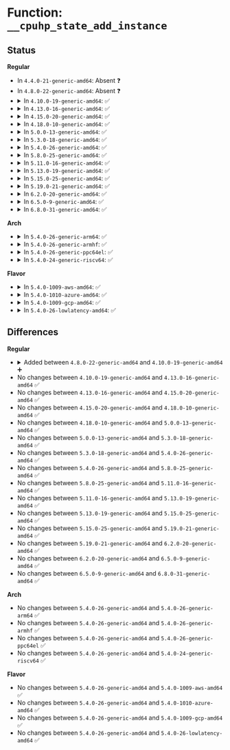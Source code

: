 # Function: <code>__cpuhp_state_add_instance</code>

## Status
<b>Regular</b>
<ul>
<li>
In <code>4.4.0-21-generic-amd64</code>: Absent ❓
</li>
<li>
In <code>4.8.0-22-generic-amd64</code>: Absent ❓
</li>
<li>
<details>
<summary>In <code>4.10.0-19-generic-amd64</code>: ✅</summary>

```c
int __cpuhp_state_add_instance(enum cpuhp_state state, struct hlist_node * node, bool invoke)
```

```json
{
  "name": "__cpuhp_state_add_instance",
  "collision_type": "Unique Global",
  "inline_type": "No",
  "funcs": [
    {
      "addr": 18446744071579406464,
      "name": "__cpuhp_state_add_instance",
      "external": true,
      "loc": "kernel/cpu.c:1417",
      "file": "kernel/cpu.c",
      "inline": "seen, unknown",
      "caller_inline": [],
      "caller_func": [
        "kernel/trace/ring_buffer.c:__ring_buffer_alloc",
        "kernel/padata.c:padata_alloc",
        "mm/zswap.c:zswap_pool_create",
        "block/blk-mq.c:blk_mq_realloc_hw_ctxs",
        "net/core/flow.c:flow_cache_init"
      ]
    }
  ],
  "symbols": [
    {
      "addr": 18446744071579406464,
      "name": "__cpuhp_state_add_instance",
      "section": ".text",
      "bind": "STB_GLOBAL",
      "size": 345
    }
  ]
}
```
</details>
</li>
<li>
<details>
<summary>In <code>4.13.0-16-generic-amd64</code>: ✅</summary>

```c
int __cpuhp_state_add_instance(enum cpuhp_state state, struct hlist_node * node, bool invoke)
```

```json
{
  "name": "__cpuhp_state_add_instance",
  "collision_type": "Unique Global",
  "inline_type": "No",
  "funcs": [
    {
      "addr": 18446744071579398128,
      "name": "__cpuhp_state_add_instance",
      "external": true,
      "loc": "kernel/cpu.c:1386",
      "file": "kernel/cpu.c",
      "inline": "seen, unknown",
      "caller_inline": [],
      "caller_func": [
        "kernel/trace/ring_buffer.c:__ring_buffer_alloc",
        "mm/zswap.c:zswap_pool_create",
        "block/blk-mq.c:blk_mq_realloc_hw_ctxs",
        "net/core/flow.c:flow_cache_init"
      ]
    }
  ],
  "symbols": [
    {
      "addr": 18446744071579398128,
      "name": "__cpuhp_state_add_instance",
      "section": ".text",
      "bind": "STB_GLOBAL",
      "size": 141
    }
  ]
}
```
</details>
</li>
<li>
<details>
<summary>In <code>4.15.0-20-generic-amd64</code>: ✅</summary>

```c
int __cpuhp_state_add_instance(enum cpuhp_state state, struct hlist_node * node, bool invoke)
```

```json
{
  "name": "__cpuhp_state_add_instance",
  "collision_type": "Unique Global",
  "inline_type": "No",
  "funcs": [
    {
      "addr": 18446744071579426144,
      "name": "__cpuhp_state_add_instance",
      "external": true,
      "loc": "kernel/cpu.c:1574",
      "file": "kernel/cpu.c",
      "inline": "seen, unknown",
      "caller_inline": [],
      "caller_func": [
        "kernel/trace/ring_buffer.c:__ring_buffer_alloc",
        "mm/zswap.c:zswap_pool_create",
        "block/blk-mq.c:blk_mq_realloc_hw_ctxs"
      ]
    }
  ],
  "symbols": [
    {
      "addr": 18446744071579426144,
      "name": "__cpuhp_state_add_instance",
      "section": ".text",
      "bind": "STB_GLOBAL",
      "size": 141
    }
  ]
}
```
</details>
</li>
<li>
<details>
<summary>In <code>4.18.0-10-generic-amd64</code>: ✅</summary>

```c
int __cpuhp_state_add_instance(enum cpuhp_state state, struct hlist_node * node, bool invoke)
```

```json
{
  "name": "__cpuhp_state_add_instance",
  "collision_type": "Unique Global",
  "inline_type": "No",
  "funcs": [
    {
      "addr": 18446744071579440704,
      "name": "__cpuhp_state_add_instance",
      "external": true,
      "loc": "kernel/cpu.c:1656",
      "file": "kernel/cpu.c",
      "inline": "seen, unknown",
      "caller_inline": [],
      "caller_func": [
        "kernel/trace/ring_buffer.c:__ring_buffer_alloc",
        "mm/zswap.c:zswap_pool_create",
        "block/blk-mq.c:blk_mq_realloc_hw_ctxs"
      ]
    }
  ],
  "symbols": [
    {
      "addr": 18446744071579440704,
      "name": "__cpuhp_state_add_instance",
      "section": ".text",
      "bind": "STB_GLOBAL",
      "size": 93
    }
  ]
}
```
</details>
</li>
<li>
<details>
<summary>In <code>5.0.0-13-generic-amd64</code>: ✅</summary>

```c
int __cpuhp_state_add_instance(enum cpuhp_state state, struct hlist_node * node, bool invoke)
```

```json
{
  "name": "__cpuhp_state_add_instance",
  "collision_type": "Unique Global",
  "inline_type": "No",
  "funcs": [
    {
      "addr": 18446744071579474208,
      "name": "__cpuhp_state_add_instance",
      "external": true,
      "loc": "kernel/cpu.c:1678",
      "file": "kernel/cpu.c",
      "inline": "seen, unknown",
      "caller_inline": [],
      "caller_func": [
        "kernel/trace/ring_buffer.c:__ring_buffer_alloc",
        "mm/zswap.c:zswap_pool_create",
        "block/blk-mq.c:blk_mq_realloc_hw_ctxs"
      ]
    }
  ],
  "symbols": [
    {
      "addr": 18446744071579474208,
      "name": "__cpuhp_state_add_instance",
      "section": ".text",
      "bind": "STB_GLOBAL",
      "size": 93
    }
  ]
}
```
</details>
</li>
<li>
<details>
<summary>In <code>5.3.0-18-generic-amd64</code>: ✅</summary>

```c
int __cpuhp_state_add_instance(enum cpuhp_state state, struct hlist_node * node, bool invoke)
```

```json
{
  "name": "__cpuhp_state_add_instance",
  "collision_type": "Unique Global",
  "inline_type": "No",
  "funcs": [
    {
      "addr": 18446744071579491472,
      "name": "__cpuhp_state_add_instance",
      "external": true,
      "loc": "kernel/cpu.c:1704",
      "file": "kernel/cpu.c",
      "inline": "seen, unknown",
      "caller_inline": [],
      "caller_func": [
        "kernel/trace/ring_buffer.c:__ring_buffer_alloc",
        "mm/zswap.c:zswap_pool_create",
        "block/blk-mq.c:blk_mq_realloc_hw_ctxs"
      ]
    }
  ],
  "symbols": [
    {
      "addr": 18446744071579491472,
      "name": "__cpuhp_state_add_instance",
      "section": ".text",
      "bind": "STB_GLOBAL",
      "size": 95
    }
  ]
}
```
</details>
</li>
<li>
<details>
<summary>In <code>5.4.0-26-generic-amd64</code>: ✅</summary>

```c
int __cpuhp_state_add_instance(enum cpuhp_state state, struct hlist_node * node, bool invoke)
```

```json
{
  "name": "__cpuhp_state_add_instance",
  "collision_type": "Unique Global",
  "inline_type": "No",
  "funcs": [
    {
      "addr": 18446744071579517408,
      "name": "__cpuhp_state_add_instance",
      "external": true,
      "loc": "kernel/cpu.c:1719",
      "file": "kernel/cpu.c",
      "inline": "seen, unknown",
      "caller_inline": [],
      "caller_func": [
        "kernel/trace/ring_buffer.c:__ring_buffer_alloc",
        "mm/zswap.c:zswap_pool_create",
        "block/blk-mq.c:blk_mq_realloc_hw_ctxs"
      ]
    }
  ],
  "symbols": [
    {
      "addr": 18446744071579517408,
      "name": "__cpuhp_state_add_instance",
      "section": ".text",
      "bind": "STB_GLOBAL",
      "size": 95
    }
  ]
}
```
</details>
</li>
<li>
<details>
<summary>In <code>5.8.0-25-generic-amd64</code>: ✅</summary>

```c
int __cpuhp_state_add_instance(enum cpuhp_state state, struct hlist_node * node, bool invoke)
```

```json
{
  "name": "__cpuhp_state_add_instance",
  "collision_type": "Unique Global",
  "inline_type": "No",
  "funcs": [
    {
      "addr": 18446744071579546704,
      "name": "__cpuhp_state_add_instance",
      "external": true,
      "loc": "kernel/cpu.c:1850",
      "file": "kernel/cpu.c",
      "inline": "seen, unknown",
      "caller_inline": [],
      "caller_func": [
        "kernel/trace/ring_buffer.c:__ring_buffer_alloc",
        "mm/zswap.c:zswap_pool_create"
      ]
    }
  ],
  "symbols": [
    {
      "addr": 18446744071579546704,
      "name": "__cpuhp_state_add_instance",
      "section": ".text",
      "bind": "STB_GLOBAL",
      "size": 148
    }
  ]
}
```
</details>
</li>
<li>
<details>
<summary>In <code>5.11.0-16-generic-amd64</code>: ✅</summary>

```c
int __cpuhp_state_add_instance(enum cpuhp_state state, struct hlist_node * node, bool invoke)
```

```json
{
  "name": "__cpuhp_state_add_instance",
  "collision_type": "Unique Global",
  "inline_type": "No",
  "funcs": [
    {
      "addr": 18446744071579528400,
      "name": "__cpuhp_state_add_instance",
      "external": true,
      "loc": "kernel/cpu.c:1861",
      "file": "kernel/cpu.c",
      "inline": "seen, unknown",
      "caller_inline": [],
      "caller_func": [
        "kernel/trace/ring_buffer.c:__ring_buffer_alloc",
        "mm/zswap.c:zswap_pool_create",
        "fs/io-wq.c:io_wq_create"
      ]
    }
  ],
  "symbols": [
    {
      "addr": 18446744071579528400,
      "name": "__cpuhp_state_add_instance",
      "section": ".text",
      "bind": "STB_GLOBAL",
      "size": 148
    }
  ]
}
```
</details>
</li>
<li>
<details>
<summary>In <code>5.13.0-19-generic-amd64</code>: ✅</summary>

```c
int __cpuhp_state_add_instance(enum cpuhp_state state, struct hlist_node * node, bool invoke)
```

```json
{
  "name": "__cpuhp_state_add_instance",
  "collision_type": "Unique Global",
  "inline_type": "No",
  "funcs": [
    {
      "addr": 18446744071579532688,
      "name": "__cpuhp_state_add_instance",
      "external": true,
      "loc": "kernel/cpu.c:1964",
      "file": "kernel/cpu.c",
      "inline": "seen, unknown",
      "caller_inline": [],
      "caller_func": [
        "kernel/trace/ring_buffer.c:__ring_buffer_alloc",
        "mm/zswap.c:zswap_pool_create",
        "fs/io-wq.c:io_wq_create",
        "block/blk-mq.c:blk_mq_realloc_hw_ctxs",
        "block/blk-mq.c:blk_mq_realloc_hw_ctxs",
        "drivers/iommu/iova.c:init_iova_domain"
      ]
    }
  ],
  "symbols": [
    {
      "addr": 18446744071579532688,
      "name": "__cpuhp_state_add_instance",
      "section": ".text",
      "bind": "STB_GLOBAL",
      "size": 148
    }
  ]
}
```
</details>
</li>
<li>
<details>
<summary>In <code>5.15.0-25-generic-amd64</code>: ✅</summary>

```c
int __cpuhp_state_add_instance(enum cpuhp_state state, struct hlist_node * node, bool invoke)
```

```json
{
  "name": "__cpuhp_state_add_instance",
  "collision_type": "Unique Global",
  "inline_type": "No",
  "funcs": [
    {
      "addr": 18446744071579605024,
      "name": "__cpuhp_state_add_instance",
      "external": true,
      "loc": "kernel/cpu.c:1994",
      "file": "kernel/cpu.c",
      "inline": "seen, unknown",
      "caller_inline": [],
      "caller_func": [
        "kernel/trace/ring_buffer.c:__ring_buffer_alloc",
        "mm/zswap.c:zswap_pool_create",
        "fs/io-wq.c:io_wq_create",
        "block/bio.c:bioset_init",
        "block/blk-mq.c:blk_mq_realloc_hw_ctxs",
        "block/blk-mq.c:blk_mq_realloc_hw_ctxs",
        "drivers/iommu/iova.c:init_iova_domain"
      ]
    }
  ],
  "symbols": [
    {
      "addr": 18446744071579605024,
      "name": "__cpuhp_state_add_instance",
      "section": ".text",
      "bind": "STB_GLOBAL",
      "size": 148
    }
  ]
}
```
</details>
</li>
<li>
<details>
<summary>In <code>5.19.0-21-generic-amd64</code>: ✅</summary>

```c
int __cpuhp_state_add_instance(enum cpuhp_state state, struct hlist_node * node, bool invoke)
```

```json
{
  "name": "__cpuhp_state_add_instance",
  "collision_type": "Unique Global",
  "inline_type": "No",
  "funcs": [
    {
      "addr": 18446744071579697744,
      "name": "__cpuhp_state_add_instance",
      "external": true,
      "loc": "kernel/cpu.c:2016",
      "file": "kernel/cpu.c",
      "inline": "seen, unknown",
      "caller_inline": [],
      "caller_func": [
        "kernel/trace/ring_buffer.c:__ring_buffer_alloc",
        "mm/zswap.c:zswap_pool_create",
        "block/bio.c:bioset_init",
        "block/blk-mq.c:blk_mq_init_hctx",
        "block/blk-mq.c:blk_mq_init_hctx",
        "io_uring/io-wq.c:io_wq_create",
        "drivers/nvdimm/nd_perf.c:register_nvdimm_pmu"
      ]
    }
  ],
  "symbols": [
    {
      "addr": 18446744071579697744,
      "name": "__cpuhp_state_add_instance",
      "section": ".text",
      "bind": "STB_GLOBAL",
      "size": 211
    }
  ]
}
```
</details>
</li>
<li>
<details>
<summary>In <code>6.2.0-20-generic-amd64</code>: ✅</summary>

```c
int __cpuhp_state_add_instance(enum cpuhp_state state, struct hlist_node * node, bool invoke)
```

```json
{
  "name": "__cpuhp_state_add_instance",
  "collision_type": "Unique Global",
  "inline_type": "No",
  "funcs": [
    {
      "addr": 18446744071579822720,
      "name": "__cpuhp_state_add_instance",
      "external": true,
      "loc": "kernel/cpu.c:2040",
      "file": "kernel/cpu.c",
      "inline": "seen, unknown",
      "caller_inline": [],
      "caller_func": [
        "kernel/trace/ring_buffer.c:__ring_buffer_alloc",
        "mm/zswap.c:zswap_pool_create",
        "block/bio.c:bioset_init",
        "block/blk-mq.c:blk_mq_init_hctx",
        "block/blk-mq.c:blk_mq_init_hctx",
        "io_uring/io-wq.c:io_wq_create",
        "drivers/nvdimm/nd_perf.c:register_nvdimm_pmu"
      ]
    }
  ],
  "symbols": [
    {
      "addr": 18446744071579822720,
      "name": "__cpuhp_state_add_instance",
      "section": ".text",
      "bind": "STB_GLOBAL",
      "size": 211
    }
  ]
}
```
</details>
</li>
<li>
<details>
<summary>In <code>6.5.0-9-generic-amd64</code>: ✅</summary>

```c
int __cpuhp_state_add_instance(enum cpuhp_state state, struct hlist_node * node, bool invoke)
```

```json
{
  "name": "__cpuhp_state_add_instance",
  "collision_type": "Unique Global",
  "inline_type": "No",
  "funcs": [
    {
      "addr": 18446744071579871840,
      "name": "__cpuhp_state_add_instance",
      "external": true,
      "loc": "kernel/cpu.c:2425",
      "file": "kernel/cpu.c",
      "inline": "seen, unknown",
      "caller_inline": [],
      "caller_func": [
        "kernel/trace/ring_buffer.c:__ring_buffer_alloc",
        "mm/zswap.c:zswap_pool_create",
        "block/bio.c:bioset_init",
        "block/blk-mq.c:blk_mq_init_hctx",
        "block/blk-mq.c:blk_mq_init_hctx",
        "io_uring/io-wq.c:io_wq_create",
        "drivers/iommu/intel/perfmon.c:iommu_pmu_register",
        "drivers/nvdimm/nd_perf.c:register_nvdimm_pmu",
        "drivers/net/virtio_net.c:virtnet_cpu_notif_add",
        "drivers/net/virtio_net.c:virtnet_cpu_notif_add"
      ]
    }
  ],
  "symbols": [
    {
      "addr": 18446744071579871840,
      "name": "__cpuhp_state_add_instance",
      "section": ".text",
      "bind": "STB_GLOBAL",
      "size": 211
    }
  ]
}
```
</details>
</li>
<li>
<details>
<summary>In <code>6.8.0-31-generic-amd64</code>: ✅</summary>

```c
int __cpuhp_state_add_instance(enum cpuhp_state state, struct hlist_node * node, bool invoke)
```

```json
{
  "name": "__cpuhp_state_add_instance",
  "collision_type": "Unique Global",
  "inline_type": "No",
  "funcs": [
    {
      "addr": 18446744071579909760,
      "name": "__cpuhp_state_add_instance",
      "external": true,
      "loc": "kernel/cpu.c:2471",
      "file": "kernel/cpu.c",
      "inline": "seen, unknown",
      "caller_inline": [],
      "caller_func": [
        "kernel/trace/ring_buffer.c:__ring_buffer_alloc",
        "mm/zswap.c:zswap_pool_create",
        "block/bio.c:bioset_init",
        "block/blk-mq.c:blk_mq_init_hctx",
        "block/blk-mq.c:blk_mq_init_hctx",
        "io_uring/io-wq.c:io_wq_create",
        "drivers/iommu/intel/perfmon.c:iommu_pmu_register",
        "drivers/nvdimm/nd_perf.c:register_nvdimm_pmu",
        "drivers/net/virtio_net.c:virtnet_cpu_notif_add",
        "drivers/net/virtio_net.c:virtnet_cpu_notif_add"
      ]
    }
  ],
  "symbols": [
    {
      "addr": 18446744071579909760,
      "name": "__cpuhp_state_add_instance",
      "section": ".text",
      "bind": "STB_GLOBAL",
      "size": 211
    }
  ]
}
```
</details>
</li>
</ul>
<b>Arch</b>
<ul>
<li>
<details>
<summary>In <code>5.4.0-26-generic-arm64</code>: ✅</summary>

```c
int __cpuhp_state_add_instance(enum cpuhp_state state, struct hlist_node * node, bool invoke)
```

```json
{
  "name": "__cpuhp_state_add_instance",
  "collision_type": "Unique Global",
  "inline_type": "No",
  "funcs": [
    {
      "addr": 18446603336490655792,
      "name": "__cpuhp_state_add_instance",
      "external": true,
      "loc": "kernel/cpu.c:1719",
      "file": "kernel/cpu.c",
      "inline": "seen, unknown",
      "caller_inline": [],
      "caller_func": [
        "kernel/trace/ring_buffer.c:__ring_buffer_alloc",
        "mm/zswap.c:zswap_pool_create",
        "block/blk-mq.c:blk_mq_realloc_hw_ctxs",
        "drivers/perf/arm-ccn.c:arm_ccn_probe",
        "drivers/perf/arm_pmu.c:armpmu_register",
        "drivers/perf/hisilicon/hisi_uncore_l3c_pmu.c:hisi_l3c_pmu_probe",
        "drivers/perf/hisilicon/hisi_uncore_hha_pmu.c:hisi_hha_pmu_probe",
        "drivers/perf/hisilicon/hisi_uncore_ddrc_pmu.c:hisi_ddrc_pmu_probe",
        "drivers/perf/qcom_l2_pmu.c:l2_cache_pmu_probe",
        "drivers/perf/qcom_l3_pmu.c:qcom_l3_cache_pmu_probe"
      ]
    }
  ],
  "symbols": [
    {
      "addr": 18446603336490655792,
      "name": "__cpuhp_state_add_instance",
      "section": ".text",
      "bind": "STB_GLOBAL",
      "size": 220
    }
  ]
}
```
</details>
</li>
<li>
<details>
<summary>In <code>5.4.0-26-generic-armhf</code>: ✅</summary>

```c
int __cpuhp_state_add_instance(enum cpuhp_state state, struct hlist_node * node, bool invoke)
```

```json
{
  "name": "__cpuhp_state_add_instance",
  "collision_type": "Unique Global",
  "inline_type": "No",
  "funcs": [
    {
      "addr": 3224732264,
      "name": "__cpuhp_state_add_instance",
      "external": true,
      "loc": "kernel/cpu.c:1719",
      "file": "kernel/cpu.c",
      "inline": "seen, unknown",
      "caller_inline": [],
      "caller_func": [
        "arch/arm/mach-imx/mmdc.c:imx_mmdc_probe",
        "kernel/trace/ring_buffer.c:__ring_buffer_alloc",
        "mm/zswap.c:zswap_pool_create",
        "block/blk-mq.c:blk_mq_realloc_hw_ctxs",
        "drivers/perf/arm-ccn.c:arm_ccn_probe",
        "drivers/perf/arm_pmu.c:armpmu_register"
      ]
    }
  ],
  "symbols": [
    {
      "addr": 3224732264,
      "name": "__cpuhp_state_add_instance",
      "section": ".text",
      "bind": "STB_GLOBAL",
      "size": 172
    }
  ]
}
```
</details>
</li>
<li>
<details>
<summary>In <code>5.4.0-26-generic-ppc64el</code>: ✅</summary>

```c
int __cpuhp_state_add_instance(enum cpuhp_state state, struct hlist_node * node, bool invoke)
```

```json
{
  "name": "__cpuhp_state_add_instance",
  "collision_type": "Unique Global",
  "inline_type": "No",
  "funcs": [
    {
      "addr": 13835058055283478960,
      "name": "__cpuhp_state_add_instance",
      "external": true,
      "loc": "kernel/cpu.c:1719",
      "file": "kernel/cpu.c",
      "inline": "seen, unknown",
      "caller_inline": [],
      "caller_func": [
        "kernel/trace/ring_buffer.c:__ring_buffer_alloc",
        "mm/zswap.c:zswap_pool_create",
        "block/blk-mq.c:blk_mq_realloc_hw_ctxs"
      ]
    }
  ],
  "symbols": [
    {
      "addr": 13835058055283478960,
      "name": "__cpuhp_state_add_instance",
      "section": ".text",
      "bind": "STB_GLOBAL",
      "size": 304
    }
  ]
}
```
</details>
</li>
<li>
<details>
<summary>In <code>5.4.0-24-generic-riscv64</code>: ✅</summary>

```c
int __cpuhp_state_add_instance(enum cpuhp_state state, struct hlist_node * node, bool invoke)
```

```json
{
  "name": "__cpuhp_state_add_instance",
  "collision_type": "Unique Global",
  "inline_type": "No",
  "funcs": [
    {
      "addr": 18446743936271401440,
      "name": "__cpuhp_state_add_instance",
      "external": true,
      "loc": "kernel/cpu.c:1719",
      "file": "kernel/cpu.c",
      "inline": "seen, unknown",
      "caller_inline": [],
      "caller_func": [
        "kernel/trace/ring_buffer.c:__ring_buffer_alloc",
        "mm/zswap.c:zswap_pool_create",
        "block/blk-mq.c:blk_mq_realloc_hw_ctxs"
      ]
    }
  ],
  "symbols": [
    {
      "addr": 18446743936271401440,
      "name": "__cpuhp_state_add_instance",
      "section": ".text",
      "bind": "STB_GLOBAL",
      "size": 58
    }
  ]
}
```
</details>
</li>
</ul>
<b>Flavor</b>
<ul>
<li>
<details>
<summary>In <code>5.4.0-1009-aws-amd64</code>: ✅</summary>

```c
int __cpuhp_state_add_instance(enum cpuhp_state state, struct hlist_node * node, bool invoke)
```

```json
{
  "name": "__cpuhp_state_add_instance",
  "collision_type": "Unique Global",
  "inline_type": "No",
  "funcs": [
    {
      "addr": 18446744071579491072,
      "name": "__cpuhp_state_add_instance",
      "external": true,
      "loc": "kernel/cpu.c:1719",
      "file": "kernel/cpu.c",
      "inline": "seen, unknown",
      "caller_inline": [],
      "caller_func": [
        "kernel/trace/ring_buffer.c:__ring_buffer_alloc",
        "mm/zswap.c:zswap_pool_create",
        "block/blk-mq.c:blk_mq_realloc_hw_ctxs"
      ]
    }
  ],
  "symbols": [
    {
      "addr": 18446744071579491072,
      "name": "__cpuhp_state_add_instance",
      "section": ".text",
      "bind": "STB_GLOBAL",
      "size": 95
    }
  ]
}
```
</details>
</li>
<li>
<details>
<summary>In <code>5.4.0-1010-azure-amd64</code>: ✅</summary>

```c
int __cpuhp_state_add_instance(enum cpuhp_state state, struct hlist_node * node, bool invoke)
```

```json
{
  "name": "__cpuhp_state_add_instance",
  "collision_type": "Unique Global",
  "inline_type": "No",
  "funcs": [
    {
      "addr": 18446744071579419936,
      "name": "__cpuhp_state_add_instance",
      "external": true,
      "loc": "kernel/cpu.c:1719",
      "file": "kernel/cpu.c",
      "inline": "seen, unknown",
      "caller_inline": [],
      "caller_func": [
        "kernel/trace/ring_buffer.c:__ring_buffer_alloc",
        "mm/zswap.c:zswap_pool_create",
        "block/blk-mq.c:blk_mq_realloc_hw_ctxs"
      ]
    }
  ],
  "symbols": [
    {
      "addr": 18446744071579419936,
      "name": "__cpuhp_state_add_instance",
      "section": ".text",
      "bind": "STB_GLOBAL",
      "size": 95
    }
  ]
}
```
</details>
</li>
<li>
<details>
<summary>In <code>5.4.0-1009-gcp-amd64</code>: ✅</summary>

```c
int __cpuhp_state_add_instance(enum cpuhp_state state, struct hlist_node * node, bool invoke)
```

```json
{
  "name": "__cpuhp_state_add_instance",
  "collision_type": "Unique Global",
  "inline_type": "No",
  "funcs": [
    {
      "addr": 18446744071579490992,
      "name": "__cpuhp_state_add_instance",
      "external": true,
      "loc": "kernel/cpu.c:1719",
      "file": "kernel/cpu.c",
      "inline": "seen, unknown",
      "caller_inline": [],
      "caller_func": [
        "kernel/trace/ring_buffer.c:__ring_buffer_alloc",
        "mm/zswap.c:zswap_pool_create",
        "block/blk-mq.c:blk_mq_realloc_hw_ctxs"
      ]
    }
  ],
  "symbols": [
    {
      "addr": 18446744071579490992,
      "name": "__cpuhp_state_add_instance",
      "section": ".text",
      "bind": "STB_GLOBAL",
      "size": 95
    }
  ]
}
```
</details>
</li>
<li>
<details>
<summary>In <code>5.4.0-26-lowlatency-amd64</code>: ✅</summary>

```c
int __cpuhp_state_add_instance(enum cpuhp_state state, struct hlist_node * node, bool invoke)
```

```json
{
  "name": "__cpuhp_state_add_instance",
  "collision_type": "Unique Global",
  "inline_type": "No",
  "funcs": [
    {
      "addr": 18446744071579523392,
      "name": "__cpuhp_state_add_instance",
      "external": true,
      "loc": "kernel/cpu.c:1719",
      "file": "kernel/cpu.c",
      "inline": "seen, unknown",
      "caller_inline": [],
      "caller_func": [
        "kernel/trace/ring_buffer.c:__ring_buffer_alloc",
        "mm/zswap.c:zswap_pool_create",
        "block/blk-mq.c:blk_mq_realloc_hw_ctxs"
      ]
    }
  ],
  "symbols": [
    {
      "addr": 18446744071579523392,
      "name": "__cpuhp_state_add_instance",
      "section": ".text",
      "bind": "STB_GLOBAL",
      "size": 183
    }
  ]
}
```
</details>
</li>
</ul>

## Differences
<b>Regular</b>
<ul>
<li>
<details>
<summary>Added between <code>4.8.0-22-generic-amd64</code> and <code>4.10.0-19-generic-amd64</code> ➕</summary>

```c
int __cpuhp_state_add_instance(enum cpuhp_state state, struct hlist_node * node, bool invoke)
```
</details>
</li>
<li>
No changes between <code>4.10.0-19-generic-amd64</code> and <code>4.13.0-16-generic-amd64</code> ✅
</li>
<li>
No changes between <code>4.13.0-16-generic-amd64</code> and <code>4.15.0-20-generic-amd64</code> ✅
</li>
<li>
No changes between <code>4.15.0-20-generic-amd64</code> and <code>4.18.0-10-generic-amd64</code> ✅
</li>
<li>
No changes between <code>4.18.0-10-generic-amd64</code> and <code>5.0.0-13-generic-amd64</code> ✅
</li>
<li>
No changes between <code>5.0.0-13-generic-amd64</code> and <code>5.3.0-18-generic-amd64</code> ✅
</li>
<li>
No changes between <code>5.3.0-18-generic-amd64</code> and <code>5.4.0-26-generic-amd64</code> ✅
</li>
<li>
No changes between <code>5.4.0-26-generic-amd64</code> and <code>5.8.0-25-generic-amd64</code> ✅
</li>
<li>
No changes between <code>5.8.0-25-generic-amd64</code> and <code>5.11.0-16-generic-amd64</code> ✅
</li>
<li>
No changes between <code>5.11.0-16-generic-amd64</code> and <code>5.13.0-19-generic-amd64</code> ✅
</li>
<li>
No changes between <code>5.13.0-19-generic-amd64</code> and <code>5.15.0-25-generic-amd64</code> ✅
</li>
<li>
No changes between <code>5.15.0-25-generic-amd64</code> and <code>5.19.0-21-generic-amd64</code> ✅
</li>
<li>
No changes between <code>5.19.0-21-generic-amd64</code> and <code>6.2.0-20-generic-amd64</code> ✅
</li>
<li>
No changes between <code>6.2.0-20-generic-amd64</code> and <code>6.5.0-9-generic-amd64</code> ✅
</li>
<li>
No changes between <code>6.5.0-9-generic-amd64</code> and <code>6.8.0-31-generic-amd64</code> ✅
</li>
</ul>
<b>Arch</b>
<ul>
<li>
No changes between <code>5.4.0-26-generic-amd64</code> and <code>5.4.0-26-generic-arm64</code> ✅
</li>
<li>
No changes between <code>5.4.0-26-generic-amd64</code> and <code>5.4.0-26-generic-armhf</code> ✅
</li>
<li>
No changes between <code>5.4.0-26-generic-amd64</code> and <code>5.4.0-26-generic-ppc64el</code> ✅
</li>
<li>
No changes between <code>5.4.0-26-generic-amd64</code> and <code>5.4.0-24-generic-riscv64</code> ✅
</li>
</ul>
<b>Flavor</b>
<ul>
<li>
No changes between <code>5.4.0-26-generic-amd64</code> and <code>5.4.0-1009-aws-amd64</code> ✅
</li>
<li>
No changes between <code>5.4.0-26-generic-amd64</code> and <code>5.4.0-1010-azure-amd64</code> ✅
</li>
<li>
No changes between <code>5.4.0-26-generic-amd64</code> and <code>5.4.0-1009-gcp-amd64</code> ✅
</li>
<li>
No changes between <code>5.4.0-26-generic-amd64</code> and <code>5.4.0-26-lowlatency-amd64</code> ✅
</li>
</ul>
